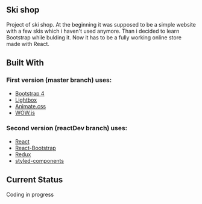 ## Ski shop 

Project of ski shop. 
At the beginning it was supposed to be a simple website with a few skis which i haven't used anymore. 
Than i decided to learn Bootstrap while bulding it. Now it has to be a fully working online store made with React. 

## Built With

### First version (master branch) uses: 

- [Bootstrap 4](https://getbootstrap.com/)
- [Lightbox](https://lokeshdhakar.com/projects/lightbox2/)
- [Animate.css](https://daneden.github.io/animate.css/)
- [WOW.js](https://github.com/matthieua/WOW)

### Second version (reactDev branch) uses: 

- [React](https://reactjs.org/)
- [React-Bootstrap](https://react-bootstrap.github.io/)
- [Redux](https://redux.js.org/)
- [styled-components](https://styled-components.com/) 


## Current Status

Coding in progress
